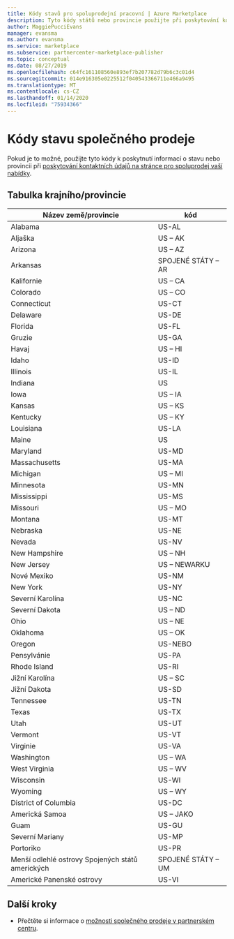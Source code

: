 ```yaml
---
title: Kódy stavů pro spoluprodejní pracovní | Azure Marketplace
description: Tyto kódy států nebo provincie použijte při poskytování kontaktních údajů na stránce pro spoluprodej vaší nabídky.
author: MaggiePucciEvans
manager: evansma
ms.author: evansma
ms.service: marketplace
ms.subservice: partnercenter-marketplace-publisher
ms.topic: conceptual
ms.date: 08/27/2019
ms.openlocfilehash: c64fc161108560e893ef7b207782d79b6c3c01d4
ms.sourcegitcommit: 014e916305e0225512f040543366711e466a9495
ms.translationtype: MT
ms.contentlocale: cs-CZ
ms.lasthandoff: 01/14/2020
ms.locfileid: "75934366"
---
```

# <a name="co-sell-state-codes"></a>Kódy stavu společného prodeje

Pokud je to možné, použijte tyto kódy k poskytnutí informací o stavu nebo provincii při [poskytování kontaktních údajů na stránce pro spoluprodej vaší nabídky](commercial-marketplace-co-sell.md#contacts).

## <a name="stateprovince-table"></a>Tabulka krajního/provincie

|   Název země/provincie               |   kód    |
|-------------------------------------|-----------|
| Alabama                             | US-AL     |
| Aljaška                              | US – AK     |
| Arizona                             | US – AZ     |
| Arkansas                            | SPOJENÉ STÁTY – AR     |
| Kalifornie                          | US – CA     |
| Colorado                            | US – CO     |
| Connecticut                         | US-CT     |
| Delaware                            | US-DE     |
| Florida                             | US-FL     |
| Gruzie                             | US-GA     |
| Havaj                              | US – HI     |
| Idaho                               | US-ID     |
| Illinois                            | US-IL     |
| Indiana                             | US     |
| Iowa                                | US – IA     |
| Kansas                              | US – KS     |
| Kentucky                            | US – KY     |
| Louisiana                           | US-LA     |
| Maine                               | US     |
| Maryland                            | US-MD     |
| Massachusetts                       | US-MA     |
| Michigan                            | US – MI     |
| Minnesota                           | US-MN     |
| Mississippi                         | US-MS     |
| Missouri                            | US – MO     |
| Montana                             | US-MT     |
| Nebraska                            | US-NE     |
| Nevada                              | US-NV     |
| New Hampshire                       | US – NH     |
| New Jersey                          | US – NEWARKU     |
| Nové Mexiko                          | US-NM     |
| New York                            | US-NY     |
| Severní Karolína                      | US-NC     |
| Severní Dakota                        | US – ND     |
| Ohio                                | US – NE     |
| Oklahoma                            | US – OK     |
| Oregon                              | US-NEBO     |
| Pensylvánie                        | US-PA     |
| Rhode Island                        | US-RI     |
| Jižní Karolína                      | US – SC     |
| Jižní Dakota                        | US-SD     |
| Tennessee                           | US-TN     |
| Texas                               | US-TX     |
| Utah                                | US-UT     |
| Vermont                             | US-VT     |
| Virginie                            | US-VA     |
| Washington                          | US – WA     |
| West Virginia                       | US – WV     |
| Wisconsin                           | US-WI     |
| Wyoming                             | US – WY     |
| District of Columbia                | US-DC     |
| Americká Samoa                      | US – JAKO     |
| Guam                                | US-GU     |
| Severní Mariany            | US-MP     |
| Portoriko                         | US-PR     |
| Menší odlehlé ostrovy Spojených států amerických | SPOJENÉ STÁTY – UM    |
|Americké Panenské ostrovy                 | US-VI     |

## <a name="next-steps"></a>Další kroky

- Přečtěte si informace o [možnosti společného prodeje v partnerském centru](./commercial-marketplace-co-sell.md).